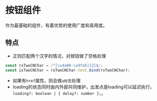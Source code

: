# 按钮组件

作为最基础的组件，有着优势的使用广度和易用度。

## 特点

- 正则匹配两个汉字的情况，对按钮做了空格处理

```js
const rxTwoCNChar = /^[\u4e00-\u9fa5]{2}$/;
const isTwoCNChar = rxTwoCNChar.test.bind(rxTwoCNChar);
```

- 如果有`href`属性，则会做`a标签`处理
- loading的状态同时由内外部共同维护，出发点是loading可以延迟执行，`loading?: boolean | { delay?: number };`。
